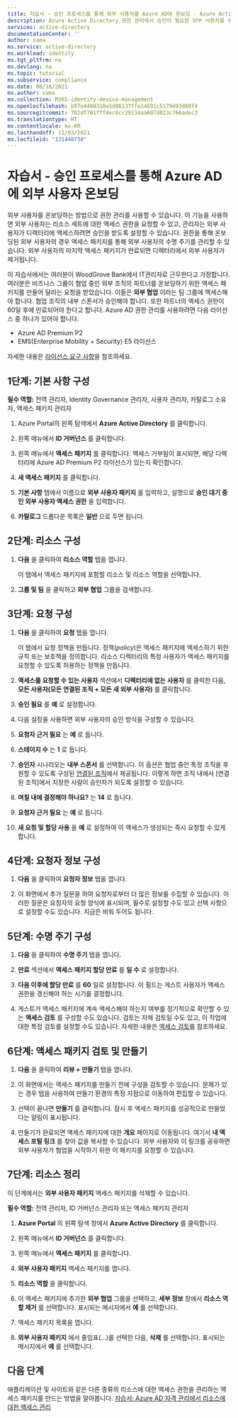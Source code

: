 ```yaml
---
title: 자습서 - 승인 프로세스를 통해 외부 사용자를 Azure AD에 온보딩 - Azure Active Directory
description: Azure Active Directory 권한 관리에서 승인이 필요한 외부 사용자를 위한 액세스 패키지를 만드는 방법을 설명하는 단계별 자습서입니다.
services: active-directory
documentationCenter: ''
author: sama
ms.service: active-directory
ms.workload: identity
ms.tgt_pltfrm: na
ms.devlang: na
ms.topic: tutorial
ms.subservice: compliance
ms.date: 08/18/2021
ms.author: sama
ms.collection: M365-identity-device-management
ms.openlocfilehash: b97e440d318e1d08137ffa14691c5179d93d60f4
ms.sourcegitcommit: 702df701fff4ec6cc39134aa607d023c766adec3
ms.translationtype: HT
ms.contentlocale: ko-KR
ms.lasthandoff: 11/03/2021
ms.locfileid: "131440738"
---
```

# <a name="tutorial---onboard-external-users-to-azure-ad-through-an-approval-process"></a>자습서 - 승인 프로세스를 통해 Azure AD에 외부 사용자 온보딩

외부 사용자를 온보딩하는 방법으로 권한 관리를 사용할 수 있습니다. 이 기능을 사용하면 외부 사용자는 리소스 세트에 대한 액세스 권한을 요청할 수 있고, 관리자는 외부 사용자가 디렉터리에 액세스하려면 승인을 받도록 설정할 수 있습니다. 권한을 통해 온보딩된 외부 사용자의 경우 액세스 패키지를 통해 외부 사용자의 수명 주기를 관리할 수 있습니다. 외부 사용자의 마지막 액세스 패키지가 만료되면 디렉터리에서 외부 사용자가 제거됩니다.

이 자습서에서는 여러분이 WoodGrove Bank에서 IT관리자로 근무한다고 가정합니다. 여러분은 비즈니스 그룹이 협업 중인 외부 조직의 파트너를 온보딩하기 위한 액세스 패키지를 만들어 달라는 요청을 받았습니다. 이들은 **외부 협업** 이라는 팀 그룹에 액세스해야 합니다. 협업 조직의 내부 스폰서가 승인해야 합니다. 또한 파트너의 액세스 권한이 60일 후에 만료되어야 한다고 합니다.
Azure AD 권한 관리를 사용하려면 다음 라이선스 중 하나가 있어야 합니다.

- Azure AD Premium P2
- EMS(Enterprise Mobility + Security) E5 라이선스

자세한 내용은 [라이선스 요구 사항](entitlement-management-overview.md#license-requirements)을 참조하세요.

## <a name="step-1-configure-basics"></a>1단계: 기본 사항 구성

**필수 역할:** 전역 관리자, Identity Governance 관리자, 사용자 관리자, 카탈로그 소유자, 액세스 패키지 관리자

1. Azure Portal의 왼쪽 탐색에서 **Azure Active Directory** 를 클릭합니다.

2. 왼쪽 메뉴에서 **ID 거버넌스** 를 클릭합니다.

3. 왼쪽 메뉴에서 **액세스 패키지** 를 클릭합니다. 액세스 거부됨이 표시되면, 해당 디렉터리에 Azure AD Premium P2 라이선스가 있는지 확인합니다.

4. **새 액세스 패키지** 를 클릭합니다.

5. **기본 사항** 탭에서 이름으로 **외부 사용자 패키지** 를 입력하고, 설명으로 **승인 대기 중인 외부 사용자 액세스 권한** 을 입력합니다.

6. **카탈로그** 드롭다운 목록은 **일반** 으로 두면 됩니다.

## <a name="step-2-configure-resources"></a>2단계: 리소스 구성

1. **다음** 을 클릭하여 **리소스 역할** 탭을 엽니다.
 
   이 탭에서 액세스 패키지에 포함할 리소스 및 리소스 역할을 선택합니다.

2. **그룹 및 팀** 을 클릭하고 **외부 협업** 그룹을 검색합니다.

## <a name="step-3-configure-requests"></a>3단계: 요청 구성

1. **다음** 을 클릭하여 **요청** 탭을 엽니다.

   이 탭에서 요청 정책을 만듭니다. 정책(*policy*)은 액세스 패키지에 액세스하기 위한 규칙 또는 보호책을 정의합니다. 리소스 디렉터리의 특정 사용자가 액세스 패키지를 요청할 수 있도록 허용하는 정책을 만듭니다.

2. **액세스를 요청할 수 있는 사용자** 섹션에서 **디렉터리에 없는 사용자** 를 클릭한 다음, **모든 사용자(모든 연결된 조직 + 모든 새 외부 사용자)** 를 클릭합니다.

3. **승인 필요** 를 **예** 로 설정합니다.

4. 다음 설정을 사용하면 외부 사용자의 승인 방식을 구성할 수 있습니다.

5. **요청자 근거 필요** 는 **예** 로 둡니다.

6. **스테이지 수** 는 **1** 로 둡니다.

7. **승인자** 시나리오는 **내부 스폰서** 를 선택합니다. 이 옵션은 협업 중인 특정 조직을 후원할 수 있도록 구성된 [연결된 조직](entitlement-management-organization.md)에서 제공됩니다. 이렇게 하면 조직 내에서 [연결된 조직]에서 지정한 사람이 승인자가 되도록 설정할 수 있습니다. 

8. **며칠 내에 결정해야 하나요?** 는 **14** 로 둡니다.

9. **요청자 근거 필요** 는 **예** 로 둡니다.

10. **새 요청 및 할당 사용** 을 **예** 로 설정하여 이 액세스가 생성되는 즉시 요청할 수 있게 합니다.

## <a name="step-4-configure-requestor-information"></a>4단계: 요청자 정보 구성

1. **다음** 을 클릭하여 **요청자 정보** 탭을 엽니다.

2. 이 화면에서 추가 질문을 하여 요청자로부터 더 많은 정보를 수집할 수 있습니다. 이러한 질문은 요청자의 요청 양식에 표시되며, 필수로 설정할 수도 있고 선택 사항으로 설정할 수도 있습니다. 지금은 비워 두어도 됩니다.

## <a name="step-5-configure-lifecycle"></a>5단계: 수명 주기 구성

1. **다음** 을 클릭하여 **수명 주기** 탭을 엽니다.

2. **만료** 섹션에서 **액세스 패키지 할당 만료** 를 **일 수** 로 설정합니다.

3. **다음 이후에 할당 만료** 를 **60** 일로 설정합니다. 이 필드는 게스트 사용자가 액세스 권한을 갱신해야 하는 시기를 결정합니다.

4. 게스트가 액세스 패키지에 계속 액세스해야 하는지 여부를 정기적으로 확인할 수 있는 **액세스 검토** 를 구성할 수도 있습니다. 검토는 자체 검토일 수도 있고, 이 작업에 대한 특정 검토를 설정할 수도 있습니다. 자세한 내용은 [액세스 검토](entitlement-management-access-reviews-create.md)를 참조하세요.

## <a name="step-6-review-and-create-your-access-package"></a>6단계: 액세스 패키지 검토 및 만들기

1. **다음** 을 클릭하여 **리뷰 + 만들기** 탭을 엽니다.

2. 이 화면에서는 액세스 패키지를 만들기 전에 구성을 검토할 수 있습니다. 문제가 있는 경우 탭을 사용하여 만들기 환경의 특정 지점으로 이동하여 편집할 수 있습니다.

3. 선택이 끝나면 **만들기** 를 클릭합니다. 잠시 후 액세스 패키지를 성공적으로 만들었다는 알림이 표시됩니다.

4. 만들기가 완료되면 액세스 패키지에 대한 **개요** 페이지로 이동됩니다. 여기서 **내 액세스 포털 링크** 를 찾아 값을 복사할 수 있습니다. 외부 사용자와 이 링크를 공유하면 외부 사용자가 협업을 시작하기 위한 이 패키지를 요청할 수 있습니다.

## <a name="step-7-clean-up-resources"></a>7단계: 리소스 정리

이 단계에서는 **외부 사용자 패키지** 액세스 패키지를 삭제할 수 있습니다. 

**필수 역할:** 전역 관리자, ID 거버넌스 관리자 또는 액세스 패키지 관리자

1. **Azure Portal** 의 왼쪽 탐색 창에서 **Azure Active Directory** 를 클릭합니다.

2. 왼쪽 메뉴에서 **ID 거버넌스** 를 클릭합니다.

3. 왼쪽 메뉴에서 **액세스 패키지** 를 클릭합니다. 

4. **외부 사용자 패키지** 액세스 패키지를 엽니다. 

5. **리소스 역할** 을 클릭합니다.

6. 이 액세스 패키지에 추가한 **외부 협업** 그룹을 선택하고, **세부 정보** 창에서 **리소스 역할 제거** 를 선택합니다. 표시되는 메시지에서 **예** 를 선택합니다.

7. 액세스 패키지 목록을 엽니다.

8. **외부 사용자 패키지** 에서 줄임표(...)를 선택한 다음, **삭제** 를 선택합니다. 표시되는 메시지에서 **예** 를 선택합니다.

## <a name="next-steps"></a>다음 단계

애플리케이션 및 사이트와 같은 다른 종류의 리소스에 대한 액세스 권한을 관리하는 액세스 패키지를 만드는 방법을 알아봅니다. [자습서: Azure AD 자격 관리에서 리소스에 대한 액세스 관리](./entitlement-management-access-package-first.md)
